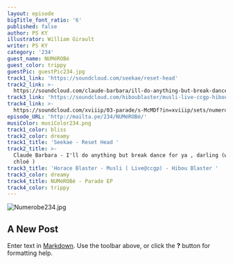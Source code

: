 ```yaml
---
layout: episode
bigTitle_font_ratio: '6'
published: false
author: PS KY
illustrator: William Girault
writer: PS KY
category: '234'
guest_name: NUMéROBé
guest_color: trippy
guestPic: guestPic234.jpg
track1_link: 'https://soundcloud.com/seekae/reset-head'
track2_link: >-
  https://soundcloud.com/claude-barbara/ill-do-anything-but-break-dance-for-ya-darling-w-coucou-chloe
track3_link: 'https://soundcloud.com/hiboublaster/musli-live-ccgp-hibou-blaster'
track4_link: >-
  https://soundcloud.com/xviiip/03-parade/s-McMDf?in=xviiip/sets/numerobe-parade-ep-private-listening/s-Zx30Q
episode_URL: 'http://mailta.pe/234/NUMéROBé/'
musiColor: musiColor234.png
track1_color: bliss
track2_color: dreamy
track1_title: 'Seekae - Reset Head '
track2_title: >-
  Claude Barbara - I'll do anything but break dance for ya , darling (w/ coucou
  chloé ) 
track3_title: 'Horace Blaster - Musli ( Live@ccgp) - Hibou Blaster '
track3_color: dreamy
track4_title: NUMéROBé - Parade EP
track4_color: trippy
---
```

[]()![Numerobe234.jpg]({{site.baseurl}}/img/Numerobe234.jpg)
## A New Post

Enter text in [Markdown](http://daringfireball.net/projects/markdown/). Use the toolbar above, or click the **?** button for formatting help.

